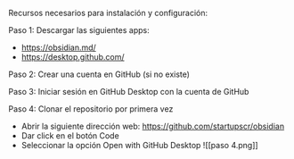 Recursos necesarios para instalación y configuración:

Paso 1: Descargar las siguientes apps:
* https://obsidian.md/
* https://desktop.github.com/

Paso 2: Crear una cuenta en GitHub (si no existe)

Paso 3: Iniciar sesión en GitHub Desktop con la cuenta de GitHub

Paso 4: Clonar el repositorio por primera vez

* Abrir la siguiente dirección web: https://github.com/startupscr/obsidian
* Dar click en el botón Code
* Seleccionar la opción Open with GitHub Desktop
![[paso 4.png]]
